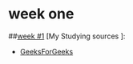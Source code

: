 # week one
##[week #1](https://github.com/Yegizbayev/Algorithmtracking/tree/master/week1)
[My Studying sources ]:
- [GeeksForGeeks](http://www.geeksforgeeks.org/sieve-of-eratosthenes/)

